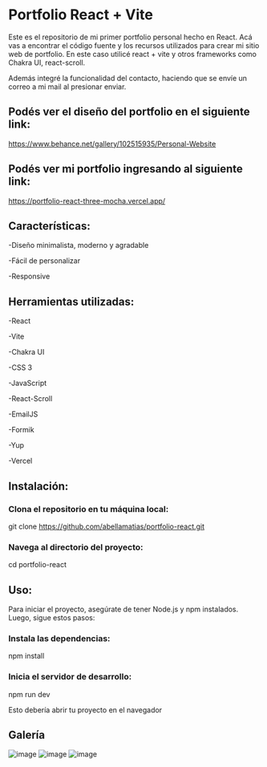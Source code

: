 # Portfolio React + Vite

Este es el repositorio de mi primer portfolio personal hecho en React. Acá vas a encontrar el código fuente y los recursos utilizados para crear mi sitio web de portfolio. En este caso utilicé react + vite y otros frameworks como Chakra UI, react-scroll.

Además integré la funcionalidad del contacto, haciendo que se envíe un correo a mi mail al presionar enviar.

## Podés ver el diseño del portfolio en el siguiente link:

https://www.behance.net/gallery/102515935/Personal-Website

## Podés ver mi portfolio ingresando al siguiente link:

https://portfolio-react-three-mocha.vercel.app/

## Características:

-Diseño minimalista, moderno y agradable

-Fácil de personalizar

-Responsive

## Herramientas utilizadas:

-React

-Vite

-Chakra UI

-CSS 3

-JavaScript

-React-Scroll

-EmailJS

-Formik

-Yup

-Vercel

## Instalación:

### Clona el repositorio en tu máquina local:

git clone https://github.com/abellamatias/portfolio-react.git

### Navega al directorio del proyecto:

cd portfolio-react

## Uso:

Para iniciar el proyecto, asegúrate de tener Node.js y npm instalados. Luego, sigue estos pasos:

### Instala las dependencias:

npm install

### Inicia el servidor de desarrollo:

npm run dev

Esto debería abrir tu proyecto en el navegador

## Galería

![image](https://github.com/user-attachments/assets/4ec86231-f9d2-4eee-b97a-f6d732480625)
![image](https://github.com/user-attachments/assets/66d65feb-932c-46bf-a5fa-8ce298279401)
![image](https://github.com/user-attachments/assets/fbd5f2fa-12f0-428f-a44e-bfc4dbbb836f)




